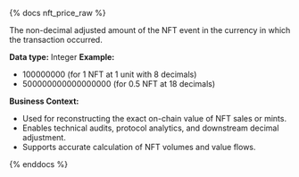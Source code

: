 {% docs nft_price_raw %}

The non-decimal adjusted amount of the NFT event in the currency in which the transaction occurred.

**Data type:** Integer
**Example:**
- 100000000 (for 1 NFT at 1 unit with 8 decimals)
- 500000000000000000 (for 0.5 NFT at 18 decimals)

**Business Context:**
- Used for reconstructing the exact on-chain value of NFT sales or mints.
- Enables technical audits, protocol analytics, and downstream decimal adjustment.
- Supports accurate calculation of NFT volumes and value flows.

{% enddocs %}